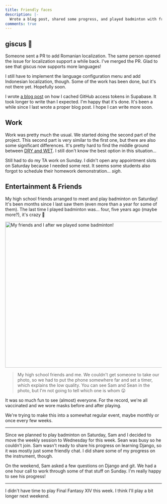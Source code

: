 ```yaml
---
title: Friendly faces
description: |-
  Wrote a blog post, shared some progress, and played badminton with friends 🏸
comments: true
---
```


## giscus 💎

Someone sent a PR to add Romanian localization. The same person opened the issue
for localization support a while back. I've merged the PR. Glad to see that
giscus now supports more languages!

I still have to implement the language configuration menu and add Indonesian
localization, though. Some of the work has been done, but it's not there yet.
Hopefully soon.

I wrote [a blog post][caching-tokens-supabase] on how I cached GitHub access
tokens in Supabase. It took longer to write than I expected. I'm happy that it's
done. It's been a while since I last wrote a proper blog post. I hope I can
write more soon.

## Work

Work was pretty much the usual. We started doing the second part of the project.
This second part is very similar to the first one, but there are also some
significant differences. It's pretty hard to find the middle ground between
[DRY and WET][dry]. I still don't know the best option in this situation...

Still had to do my TA work on Sunday. I didn't open any appointment slots on
Saturday because I needed some rest. It seems some students also forgot to
schedule their homework demonstration... _sigh_.

## Entertainment & Friends

My high school friends arranged to meet and play badminton on Saturday! It's
been months since I last saw them (even more than a year for some of them). The
last time I played badminton was... four, five years ago (maybe more?), it's
crazy 🏸

<div className="mdx-image">
  <Image
    src="https://cdn.laymonage.com/personal/img/badminton_161021.jpg"
    alt="My friends and I after we played some badminton!"
    width="624"
    height="468" />
</div>

> My high school friends and me. We couldn't get someone to take our photo, so
> we had to put the phone somewhere far and set a timer, which explains the low
> quality. You can see Sam and Sean in the photo, but I'm not going to tell
> which one is whom 😛

It was so much fun to see (almost) everyone. For the record, we're all
vaccinated and we wore masks before and after playing.

We're trying to make this into a somewhat regular event, maybe monthly or once
every few weeks.

---

Since we planned to play badminton on Saturday, Sam and I decided to move the
weekly session to Wednesday for this week. Sean was busy so he couldn't join.
Sam wasn't ready to share his progress on learning Django, so it was mostly just
some friendly chat. I did share some of my progress on the instrument, though.

On the weekend, Sam asked a few questions on Django and git. We had a one hour
call to work through some of that stuff on Sunday. I'm really happy to see his
progress!

---

I didn't have time to play Final Fantasy XIV this week. I think I'll play a bit
longer next weekend.

[caching-tokens-supabase]: /posts/caching-tokens-supabase
[dry]: https://en.wikipedia.org/wiki/Don%27t_repeat_yourself
